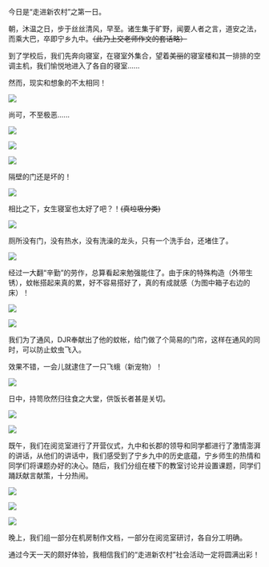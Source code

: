 今日是“走进新农村”之第一日。

朝，沐温之日，步于丝丝清风，早至。诸生集于旷野，闻要人者之言，道安之法，而乘大巴，卒即宁乡九中。~~（此乃上交老师作文的套话略）~~

到了学校后，我们先奔向寝室，在寝室外集合，望着~~美丽~~的寝室楼和其一排排的空调主机，我们愉悦地进入了各自的寝室......

然而，现实和想象的不太相同！

![](https://cdn.jsdelivr.net/gh/wenxuanjun/CDN@master/images/blog/11/1.jpg)

尚可，不至极恶......

![](https://cdn.jsdelivr.net/gh/wenxuanjun/CDN@master/images/blog/11/2.jpg)

![](https://cdn.jsdelivr.net/gh/wenxuanjun/CDN@master/images/blog/11/3.jpg)

![](https://cdn.jsdelivr.net/gh/wenxuanjun/CDN@master/images/blog/11/4.jpg)

隔壁的门还是坏的！

![](https://cdn.jsdelivr.net/gh/wenxuanjun/CDN@master/images/blog/11/5.jpg)

相比之下，女生寝室也太好了吧？！~~(真垃圾分类)~~

![](https://cdn.jsdelivr.net/gh/wenxuanjun/CDN@master/images/blog/11/6.jpg)

厕所没有门，没有热水，没有洗澡的龙头，只有一个洗手台，还堵住了。

![](https://cdn.jsdelivr.net/gh/wenxuanjun/CDN@master/images/blog/11/7.jpg)

经过一大翻“辛勤”的劳作，总算看起来勉强能住了。由于床的特殊构造（外带生锈），蚊帐搭起来真的累，好不容易搭好了，真的有成就感（为图中箱子右边的床）！

![](https://cdn.jsdelivr.net/gh/wenxuanjun/CDN@master/images/blog/11/8.jpg)

![](https://cdn.jsdelivr.net/gh/wenxuanjun/CDN@master/images/blog/11/9.jpg)

我们为了通风，DJR奉献出了他的蚊帐，给门做了个简易的门帘，这样在通风的同时，可以防止蚊虫飞入。

效果不错，一会儿就逮住了一只飞蛾（新宠物）！

![](https://cdn.jsdelivr.net/gh/wenxuanjun/CDN@master/images/blog/11/10.jpg)

日中，持笥欣然归往食之大堂，供饭长者甚是关切。

![](https://cdn.jsdelivr.net/gh/wenxuanjun/CDN@master/images/blog/11/11.jpg)

![](https://cdn.jsdelivr.net/gh/wenxuanjun/CDN@master/images/blog/11/12.jpg)

既午，我们在阅览室进行了开营仪式，九中和长郡的领导和同学都进行了激情澎湃的讲话，从他们的讲话中，我们感受到了宁乡九中的历史底蕴，宁乡师生的热情和同学们将课题办好的决心。随后，我们分组在楼下的教室讨论并设置课题，同学们踊跃献言献策，十分热闹。

![](https://cdn.jsdelivr.net/gh/wenxuanjun/CDN@master/images/blog/11/13.jpg)

![](https://cdn.jsdelivr.net/gh/wenxuanjun/CDN@master/images/blog/11/14.jpg)

![](https://cdn.jsdelivr.net/gh/wenxuanjun/CDN@master/images/blog/11/15.jpg)

晚上，我们组一部分在机房制作文档，一部分在阅览室研讨，各自分工明确。

通过今天一天的颇好体验，我相信我们的“走进新农村”社会活动一定将圆满出彩！ 
